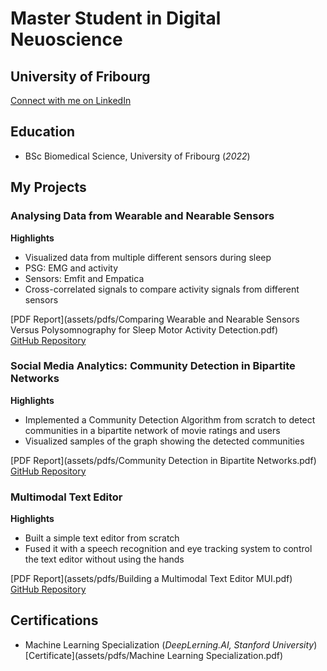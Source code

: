 # Master Student in Digital Neuoscience
## University of Fribourg

[Connect with me on LinkedIn](https://www.linkedin.com/in/hannah-portmann/)

## Education
- BSc Biomedical Science, University of Fribourg (_2022_)



## My Projects

### Analysing Data from Wearable and Nearable Sensors
**Highlights**
- Visualized data from multiple different sensors during sleep
- PSG: EMG and activity
- Sensors: Emfit and Empatica
- Cross-correlated signals to compare activity signals from different sensors

[PDF Report](assets/pdfs/Comparing Wearable and Nearable Sensors Versus Polysomnography for Sleep Motor Activity Detection.pdf)  
[GitHub Repository](https://github.com/portmannh/data-analysis-biosensors)

### Social Media Analytics: Community Detection in Bipartite Networks
**Highlights**
- Implemented a Community Detection Algorithm from scratch to detect communities in a bipartite network of movie ratings and users
- Visualized samples of the graph showing the detected communities
  
[PDF Report](assets/pdfs/Community Detection in Bipartite Networks.pdf)  
[GitHub Repository](https://github.com/portmannh/SMA-Lboxd)

### Multimodal Text Editor
**Highlights**
- Built a simple text editor from scratch
- Fused it with a speech recognition and eye tracking system to control the text editor without using the hands

[PDF Report](assets/pdfs/Building a Multimodal Text Editor MUI.pdf)  
[GitHub Repository](https://github.com/portmannh/SR_Gaze_TextEditor)


## Certifications
- Machine Learning Specialization (_DeepLerning.AI, Stanford University_)
  [Certificate](assets/pdfs/Machine Learning Specialization.pdf)
